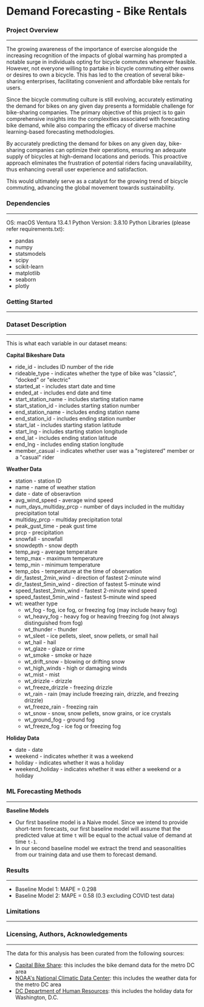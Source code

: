 # Demand Forecasting - Bike Rentals

### Project Overview
---
The growing awareness of the importance of exercise alongside the increasing recognition of the impacts of global warming has prompted a notable surge in individuals opting for bicycle commutes whenever feasible.
However, not everyone willing to partake in bicycle commuting either owns or desires to own a bicycle.
This has led to the creation of several bike-sharing enterprises, facilitating convenient and affordable bike rentals for users.

Since the bicycle commuting culture is still evolving, accurately estimating the demand for bikes on any given day presents a formidable challenge for bike-sharing companies. The primary objective of this project is to gain comprehensive insights into the complexities associated with forecasting bike demand, while also comparing the efficacy of diverse machine learning-based forecasting methodologies.

By accurately predicting the demand for bikes on any given day, bike-sharing companies can optimize their operations, ensuring an adequate supply of bicycles at high-demand locations and periods. This proactive approach eliminates the frustration of potential riders facing unavailability, thus enhancing overall user experience and satisfaction.

This would ultimately serve as a catalyst for the growing trend of bicycle commuting, advancing the global movement towards sustainability.



### Dependencies
---
OS: macOS Ventura 13.4.1
Python Version: 3.8.10
Python Libraries (please refer requirements.txt):
- pandas
- numpy
- statsmodels
- scipy
- scikit-learn
- matplotlib
- seaborn
- plotly


### Getting Started
---


### Dataset Description
---
This is what each variable in our dataset means:

**Capital Bikeshare Data**
- ride_id -  includes ID number of the ride
- rideable_type - indicates whether the type of bike was "classic", "docked" or "electric"
- started_at - includes start date and time
- ended_at - includes end date and time
- start_station_name - includes starting station name
- start_station_id - includes starting station number
- end_station_name - includes ending station name
- end_station_id - includes ending station number
- start_lat - includes starting station latitude
- start_lng - includes starting station longitude
- end_lat - includes ending station latitude
- end_lng - includes ending station longitude
- member_casual -  indicates whether user was a "registered" member or a "casual" rider

**Weather Data**
- station - station ID
- name - name of weather station
- date - date of obseravtion
- avg_wind_speed - average wind speed
- num_days_multiday_prcp - number of days included in the multiday precipitation total 
- multiday_prcp - multiday precipitation total
- peak_gust_time - peak gust time
- prcp - precipitation
- snowfall - snowfall
- snowdepth - snow depth
- temp_avg - average temperature
- temp_max - maximum temperature
- temp_min - minimum temperature
- temp_obs - temperature at the time of observation
- dir_fastest_2min_wind - direction of fastest 2-minute wind
- dir_fastest_5min_wind - direction of fastest 5-minute wind
- speed_fastest_2min_wind - fastest 2-minute wind speed
- speed_fastest_5min_wind - fastest 5-minute wind speed
- wt: weather type
	- wt_fog - fog, ice fog, or freezing fog (may include heavy fog)
	- wt_heavy_fog - heavy fog or heaving freezing fog (not always distinguished from fog)
	- wt_thunder - thunder
	- wt_sleet - ice pellets, sleet, snow pellets, or small hail
	- wt_hail - hail
	- wt_glaze - glaze or rime
	- wt_smoke - smoke or haze
	- wt_drift_snow - blowing or drifting snow
	- wt_high_winds - high or damaging winds
	- wt_mist - mist
	- wt_drizzle - drizzle
	- wt_freeze_drizzle - freezing drizzle
	- wt_rain - rain (may include freezing rain, drizzle, and freezing drizzle)
	- wt_freeze_rain - freezing rain
	- wt_snow - snow, snow pellets, snow grains, or ice crystals
	- wt_ground_fog - ground fog
	- wt_freeze_fog - ice fog or freezing fog

**Holiday Data**
- date - date
- weekend - indicates whether it was a weekend
- holiday - indicates whether it was a holiday
- weekend_holiday - indicates whether it was either a weekend or a holiday



### ML Forecasting Methods
---
**Baseline Models**
- Our first baseline model is a Naive model. Since we intend to provide short-term forecasts, our first baseline model will assume that the predicted value at time `t` will be equal to the actual value of demand at time `t-1`.
- In our second baseline model we extract the trend and seasonalities from our training data and use them to forecast demand.



### Results
---
- Baseline Model 1: MAPE = 0.298
- Baseline Model 2: MAPE = 0.58 (0.3 excluding COVID test data)

### Limitations
---


### Licensing, Authors, Acknowledgements
---
The data for this analysis has been curated from the following sources:

- [Capital Bike Share](https://www.capitalbikeshare.com/system-data): this includes the bike demand data for the metro DC area
- [NOAA's National Climatic Data Center](https://www.ncdc.noaa.gov/cdo-web/search): this includes the weather data for the metro DC area
- [DC Department of Human Resources](https://edpm.dc.gov/issuances/legal-public-holidays-2023/): this includes the holiday data for Washington, D.C.




